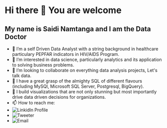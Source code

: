 # Hi there 👋 You are welcome
## My name is Saidi Namtanga and I am the Data Doctor
+ 🔭 I’m a self Driven Data Analyst with a string background in healthcare particulary PEPFAR indicators in HIV/AIDS Program.
+ 🤔 I’m interested in data science, particularly analytics and its application to solving business problems.
+ 👯 I’m looking to collaborate on everything data analysis projects, Let's talk data.
+ 💬 I have a great grasp of the almighty SQL of different flavours (including MySQl, Microsoft SQL Server, Postgresql, BigQuery).
+ 🌱 I build visualizations that are not only stunning but most importantly drive data driven decisions for organizations.
+ 📫 How to reach me:
+ ![Linkidln Profile](#www.linkedin.com/in/saidi-namtanga-48218891)
+ ![Tweeter](#https://x.com/SNamtanga/verified_followers)
+ ![Email](#namtanga@gmail.com)

<!---
Namtanga/Namtanga is a ✨ special ✨ repository because its `README.md` (this file) appears on your GitHub profile.
You can click the Preview link to take a look at your changes.
--->
